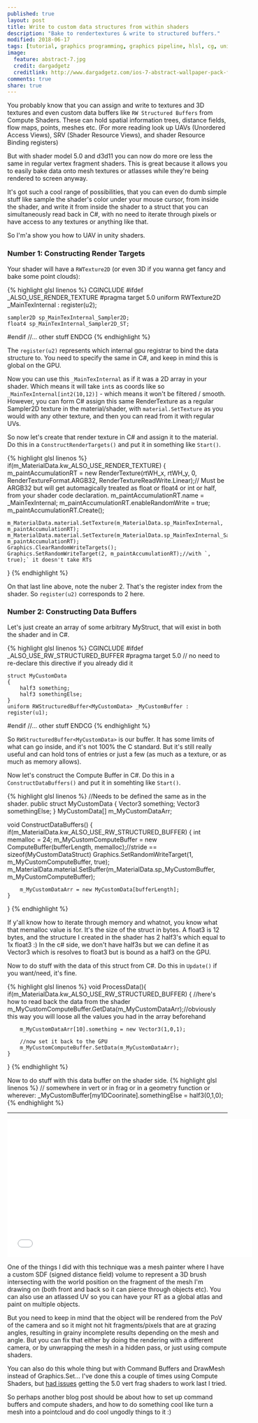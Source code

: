 ```yaml
---
published: true
layout: post
title: Write to custom data structures from within shaders
description: "Bake to rendertextures & write to structured buffers."
modified: 2018-06-17
tags: [tutorial, graphics programming, graphics pipeline, hlsl, cg, unity3d, shader]
image:
  feature: abstract-7.jpg
  credit: dargadgetz
  creditlink: http://www.dargadgetz.com/ios-7-abstract-wallpaper-pack-for-iphone-5-and-ipod-touch-retina/
comments: true
share: true
---
```


You probably know that you can assign and write to textures and 3D textures and even custom data buffers like `RW Structured Buffers` from Compute Shaders. These can hold spatial information trees, distance fields, flow maps, points, meshes etc. (For more reading look up UAVs (Unordered Access Views), SRV (Shader Resource Views), and shader Resource Binding registers)

But with shader model 5.0 and d3d11 you can now do more ore less the same in regular vertex fragment shaders. This is great because it allows you to easily bake data onto mesh textures or atlasses while they're being rendered to screen anyway.


It's got such a cool range of possibilities, that you can even do dumb simple stuff like sample the shader's color under your mouse cursor, from inside the shader, and write it from inside the shader to a struct that you can simultaneously read back in C#, with no need to iterate through pixels or have access to any textures or anything like that.


So I'm'a show you how to UAV in unity shaders.


### Number 1: Constructing Render Targets

Your shader will have a `RWTexture2D` (or even 3D if you wanna get fancy and bake some point clouds):

{% highlight glsl linenos %}
CGINCLUDE
#ifdef _ALSO_USE_RENDER_TEXTURE
	#pragma target 5.0
	uniform RWTexture2D<half4> _MainTexInternal : register(u2);
	
	sampler2D sp_MainTexInternal_Sampler2D;
	float4 sp_MainTexInternal_Sampler2D_ST;
#endif
//... other stuff
ENDCG
{% endhighlight %}

The `register(u2)` represents which internal gpu registrar to bind the data structure to. You need to specify the same in C#, and keep in mind this is global on the GPU.

Now you can use this `_MainTexInternal` as if it was a 2D array in your shader. Which means it will take `int`s as coords like so `_MainTexInternal[int2(10,12)]` - which means it won't be filtered / smooth. However, you can form C# assign this same RenderTexture as a regular Sampler2D texture in the material/shader, with `material.SetTexture` as you would with any other texture, and then you can read from it with regular UVs.

So now let's create that render texture in C# and assign it to the material. Do this in a `ConstructRenderTargets()` and put it in something like `Start()`.

{% highlight glsl linenos %}
if(m_MaterialData.kw_ALSO_USE_RENDER_TEXTURE)
{
	m_paintAccumulationRT = new RenderTexture(rtWH_x, rtWH_y, 0, RenderTextureFormat.ARGB32, RenderTextureReadWrite.Linear);// Must be ARGB32 but will get automagically treated as float or float4 or int or half, from your shader code declaration.
	m_paintAccumulationRT.name = _MainTexInternal;
	m_paintAccumulationRT.enableRandomWrite = true;
	m_paintAccumulationRT.Create();
	
	m_MaterialData.material.SetTexture(m_MaterialData.sp_MainTexInternal, m_paintAccumulationRT);
	m_MaterialData.material.SetTexture(m_MaterialData.sp_MainTexInternal_Sampler2D, m_paintAccumulationRT);
	Graphics.ClearRandomWriteTargets();
	Graphics.SetRandomWriteTarget(2, m_paintAccumulationRT);//with `, true);` it doesn't take RTs
}
{% endhighlight %}

On that last line above, note the nuber 2. That's the register index from the shader. So `register(u2)` corresponds to 2 here.


### Number 2: Constructing Data Buffers

Let's just create an array of some arbitrary MyStruct, that will exist in both the shader and in C#.

{% highlight glsl linenos %}
CGINCLUDE
#ifdef _ALSO_USE_RW_STRUCTURED_BUFFER
	#pragma target 5.0 // no need to re-declare this directive if you already did it 
	
	struct MyCustomData
	{
		half3 something;
		half3 somethingElse;
	}
	uniform RWStructuredBuffer<MyCustomData> _MyCustomBuffer : register(u1);
#endif
//... other stuff
ENDCG
{% endhighlight %}

So `RWStructuredBuffer<MyCustomData>` is our buffer. It has some limits of what can go inside, and it's not 100% the C standard. But it's still really useful and can hold tons of entries or just a few (as much as a texture, or as much as memory allows).

Now let's construct the Compute Buffer in C#. Do this in a `ConstructDataBuffers()` and put it in somehting like `Start()`.

{% highlight glsl linenos %}
//Needs to be defined the same as in the shader.
public struct MyCustomData
{
	Vector3 something;
	Vector3 somethingElse;
}
MyCustomData[] m_MyCustomDataArr;

void ConstructDataBuffers()
{
	if(m_MaterialData.kw_ALSO_USE_RW_STRUCTURED_BUFFER)
	{
		int memalloc = 24;
		m_MyCustomComputeBuffer = new ComputeBuffer(bufferLength, memalloc);//stride == sizeof(MyCustomDataStruct)
		Graphics.SetRandomWriteTarget(1, m_MyCustomComputeBuffer, true);
		m_MaterialData.material.SetBuffer(m_MaterialData.sp_MyCustomBuffer, m_MyCustomComputeBuffer);
		
		m_MyCustomDataArr = new MyCustomData[bufferLength];
	}
}
{% endhighlight %}

If y'all know how to iterate through memory and whatnot, you know what that memalloc value is for. It's the size of the struct in bytes. A float3 is 12 bytes, and the structure I created in the shader has 2 half3's which equal to 1x float3 :) In the c# side, we don't have half3s but we can define it as Vector3 which is resolves to float3 but is bound as a half3 on the GPU.


Now to do stuff with the data of this struct from C#. Do this in `Update()` if you want/need, it's fine.

{% highlight glsl linenos %}
void ProcessData(){
	if(m_MaterialData.kw_ALSO_USE_RW_STRUCTURED_BUFFER)
	{
		//here's how to read back the data from the shader
		m_MyCustomComputeBuffer.GetData(m_MyCustomDataArr);//obviously this way you will loose all the values you had in the array beforehand
		
		m_MyCustomDataArr[10].something = new Vector3(1,0,1);
		
		//now set it back to the GPU
		m_MyCustomComputeBuffer.SetData(m_MyCustomDataArr);
	}

}
{% endhighlight %}

Now to do stuff with this data buffer on the shader side.
{% highlight glsl linenos %}
// somewhere in vert or in frag or in a geometry function or wherever:
_MyCustomBuffer[my1DCoorinate].somethingElse = half3(0,1,0);
{% endhighlight %}

----

<iframe width="560" height="315" src="//www.youtube.com/embed/NVLIyvMUsTs" frameborder="0"> </iframe>

One of the things I did with this technique was a mesh painter where I have a custom SDF (signed distance field) volume to represent a 3D brush intersecting with the world position on the fragment of the mesh I'm drawing on (both front and back so it can pierce through objects etc). You can also use an atlassed UV so you can have your RT as a global atlas and paint on multiple objects.

But you need to keep in mind that the object will be rendered from the PoV of the camera and so it might not hit fragments/pixels that are at grazing angles, resulting in grainy incomplete results depending on the mesh and angle. But you can fix that either by doing the rendering with a different camera, or by unwrapping the mesh in a hidden pass, or just using compute shaders.

You can also do this whole thing but with Command Buffers and DrawMesh instead of Graphics.Set... I've done this a couple of times using Compute Shaders, but [had issues](https://forum.unity.com/threads/using-rwtexture2d-float4-in-vertex-fragment-shaders.531872/) getting the 5.0 vert frag shaders to work last I tried.

So perhaps another blog post should be about how to set up command buffers and compute shaders, and how to do something cool like turn a mesh into a pointcloud and do cool ungodly things to it :)


